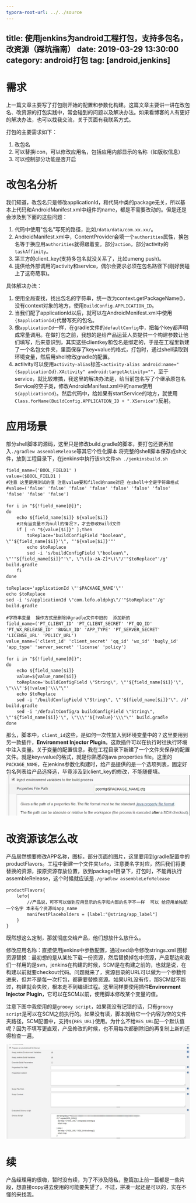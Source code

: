 ```yaml
---
typora-root-url: ../../source
---
```


title: 使用jenkins为android工程打包，支持多包名，改资源（踩坑指南）
date: 2019-03-29 13:30:00
category: android打包
tag: [android,jenkins]
---

# 需求
上一篇文章主要写了打包刚开始的配置和参数化构建。这篇文章主要讲一讲在改包名、改资源的打包实践中，常会碰到的问题以及解决办法。如果看博客的人有更好的解决办法，也可以找我交流，关于页面有我联系方式。

打包的主要需求如下：

1. 改包名
2. 可以替换icon，可以修改应用名，包括应用内部显示的名称（如版权信息）
3. 可以控制部分功能是否开启

# 改包名分析
我们知道，改包名只是修改applicationId，和代码中类的package无关，所以基本上代码和AndroidManifest.xml中组件的name，都是不需要改动的。但是还是会涉及到下面的这些问题：

<!-- more -->

1. 代码中使用"包名"写死的路径，比如`/data/data/com.xx.xx/`。
2. AndroidManifest.xml中，ContentProvider会填一个`authorities`属性，换包名等于换应用`authorities`就得跟着变。部分`action`，部分activity的`taskAffinity`。
3. 第三方的client_key(支持多包名就没关系了，比如umeng push)。
4. 提供给外部调用的activity和service，偶尔会要求必须在包名路径下(刚好我碰上了这奇葩事)。

具体解决办法：

1. 使用全局查找，找出包名的字符串，统一改为context.getPackageName()，没有context对象的地方，使用`BuildConfig.APPLICATION_ID`。
2. 当我们配了applicationId以后，就可以在AndroidMenifest.xml中使用`{$applicationId}`代替写死的包名。
3. 像`applicationId`一样，在gradle文件的`defaultConfig`中，把每个key都声明成常量调用。在做打包之前，我想的是给产品运营人员提供一个构建参数让他们填写，后来意识到，其实这些clientkey和包名是绑定的，于是在工程里新建了一个名包文件夹，里面保存了key=value的格式，打包时，通过shell读取到环境变量，然后用shell修改gradle的配置。
4. actiivity可以使用`activity-alias`标签`<activity-alias android:name="{$applicationId}.XActivity" android:targetActivity=""`，至于service，就比较难搞，我这里的解决办法是，给当前包名写了个继承原包名Service的空子类，修改AndroidManifest.xml中的name使用`${applicationId}`。然后代码中，给如果有startService的地方，就使用`Class.forName(BuildConfig.APPLICATION_ID + ".XService")`反射。

# 应用场景

部分shell脚本的源码，这里只是修改build.gradle的脚本，要打包还要再加入`./gradlew assembleRelease`等其它个性化脚本
将完整的shell脚本保存成sh文件，放到工程目录下，在jenkins中执行该sh文件`sh ./jenkinsbuild.sh`
```
field_name=('BOOL_FIELD1' )
value=($BOOL_FIELD1 )
#注意 这里是用测试的值 注意value要和filed的name对应 在shell中全是字符串格式
#value=('false' 'false' 'false' 'false' 'false' 'false' 'false' 'false' 'false' 'false')

for i in "${!field_name[@]}";
do
    echo ${field_name[$i]} ${value[$i]}
    #只有当变量不为null的情况下，才去修改Build文件
    if [ -n "${value[$i]}" ];then
        toReplace='buildConfigField "boolean", \"'${field_name[$i]}'\", "'${value[$i]}'"'
        echo $toReplace
        sed -i 's/buildConfigField \"boolean\", \"'"${field_name[$i]}"'\", \"\([a-zA-Z]*\)\"/'"$toReplace"'/g' build.gradle
    fi
done

toReplace='applicationId \"'$PACKAGE_NAME'\"'
echo $toReplace
sed -i 's/applicationId \"com.lefo.oldpkg\"/'"$toReplace"'/g' build.gradle

#字符串变量  操作方式是删除掉gradle文件中旧的  添加新的
field_name=('PT_CLIENT_ID' 'PT_CLIENT_SECRET' 'PT_QQ_ID' 'PT_WX_RELEASE_ID' 'BUGLY_ID' 'APP_TYPE' 'PT_SERVER_SECRET' 'LICENSE_URL' 'POLICY_URL')
value_name=('client_id' 'client_secret' 'qq_id' 'wx_id' 'bugly_id' 'app_type' 'server_secret' 'license' 'policy')

for i in "${!field_name[@]}";
do
    echo ${field_name[$i]}
    value=${value_name[$i]}
	toReplace='buildConfigField \"String\", \"'${field_name[$i]}'\", \"\\\"'${!value}'\\\"\"'
	echo $toReplace
	sed -i '/buildConfigField \"String\", \"'${field_name[$i]}'\", /d' build.gradle
	sed -i '/defaultConfig/a buildConfigField \"String\", \"'${field_name[$i]}'\", \"\\\"'${!value}'\\\"\"' build.gradle
done

```
那么，脚本中，`client_id`这些，是如何一次性加入到环境变量中的？这里要用到另一款插件，**Environment Injector Plugin**。这款插件可以在执行时往执行环境中注入变量。关于变量的配置信息，我在工程目录下新建了一个文件夹保存的配置文件。就是key=value的格式，就是你熟悉的java properties file。这里的`PACKAGE_NAME`，在jenkins参数化构建时，给产品提供的是一个选项列表，固定好包名列表给产品选择选，毕竟涉及到client_key的修改，不能随便填。
![](/image/20190329/key-config.jpg)

# 改资源该怎么改
产品居然想要修改APP名称，图标，部分页面的图片，这里要用到gradle配置中的productFlavors。工程中新建一个文件夹`lefo`，注意要名字对应，然后我们将要替换的资源，按原资源存放位置，放到package1目录下，打包时，不能再执行assembleRelease，这个时候就应该是`./gradlew assembleLefoRelease`
```
productFlavors{
	lefo{
    	//产品说，可不可以做到应用显示的名字和内部的名字不一样  可以 给应用单独配一个名字 本来有个资源叫app_name
    	manifestPlaceholders = [label:"@string/app_label"]
    }
}
```

既然想这么定制，那就彻底交给产品，他们想放什么放什么。

修改应用名称：直接使用jenkins中参数配置，通过sed命令修改strings.xml
图标资源替换：最初想的是从某处下载一份资源，然后替换掉包中资源，产品那边和我们一样用的是svn，jenkins在构建的时候，SCM是在构建之前的，也就是说，在构建以前就要checkout代码。问题就来了，资源目录的URL可以做为一个参数传进来，但并不是每一次打包，都需要替换资源。如果URL没有传，那SCM就不能过，构建就会失败，根本走不到编译过程。这里同样要使用插件**Environment Injector Plugin**，它可以在SCM以前，使用脚本修改某个变量的值。

注意下图中我使用的是`groovy script`，如果我没有记错的话，只有`groovy script`是可以在SCM之前执行的。如果没有填，脚本就给它一个内容为空的文件夹路径，SCM配置中，支持`${RES_URL}`使用。为什么不给`RES_URL`配一个默认值呢？因为不填写更直观，产品修改的时候，也不用每次都删除旧的再复制上新的还得检查一遍。

![](/image/20190329/res-url.jpg)

# 续
产品经理用的很嗨，暂时没有续，为了不涉及隐私，整篇加上前一篇都是一些片段，想直接copy进去使用的可能要失望了。不过，拼凑一起还是可以的，实在不懂的来找我。